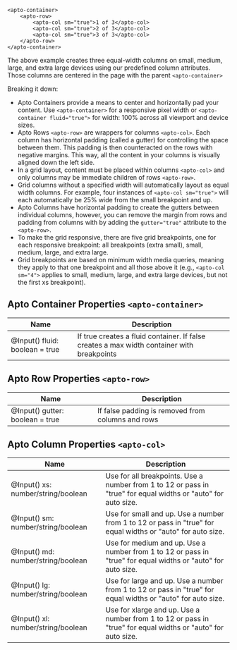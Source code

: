 ```
<apto-container>
    <apto-row>
        <apto-col sm="true">1 of 3</apto-col>
        <apto-col sm="true">2 of 3</apto-col>
        <apto-col sm="true">3 of 3</apto-col>
    </apto-row>
</apto-container>
```

The above example creates three equal-width columns on small, medium, large, and extra large devices using our predefined column attributes. Those columns are centered in the page with the parent `<apto-container>`

Breaking it down:

* Apto Containers provide a means to center and horizontally pad your content. Use `<apto-container>` for a responsive pixel width or `<apto-container fluid="true">` for width: 100% across all viewport and device sizes.
* Apto Rows `<apto-row>` are wrappers for columns `<apto-col>`. Each column has horizontal padding (called a gutter) for controlling the space between them. This padding is then counteracted on the rows with negative margins. This way, all the content in your columns is visually aligned down the left side.
* In a grid layout, content must be placed within columns `<apto-col>` and only columns may be immediate children of rows `<apto-row>`.
* Grid columns without a specified width will automatically layout as equal width columns. For example, four instances of `<apto-col sm="true">` will each automatically be 25% wide from the small breakpoint and up.
* Apto Columns have horizontal padding to create the gutters between individual columns, however, you can remove the margin from rows and padding from columns with by adding the `gutter="true"` attribute to the `<apto-row>`.
* To make the grid responsive, there are five grid breakpoints, one for each responsive breakpoint: all breakpoints (extra small), small, medium, large, and extra large.
* Grid breakpoints are based on minimum width media queries, meaning they apply to that one breakpoint and all those above it (e.g., `<apto-col sm="4">` applies to small, medium, large, and extra large devices, but not the first xs breakpoint).

## Apto Container Properties `<apto-container>`
Name | Description
---- | -----------
@Input() fluid: boolean = true | If true creates a fluid container. If false creates a max width container with breakpoints

## Apto Row Properties `<apto-row>`
Name | Description
---- | -----------
@Input() gutter: boolean = true | If false padding is removed from columns and rows

## Apto Column Properties `<apto-col>`
Name | Description
---- | -----------
@Input() xs: number/string/boolean | Use for all breakpoints. Use a number from 1 to 12 or pass in "true" for equal widths or "auto" for auto size.
@Input() sm: number/string/boolean | Use for small and up. Use a number from 1 to 12 or pass in "true" for equal widths or "auto" for auto size.
@Input() md: number/string/boolean | Use for medium and up. Use a number from 1 to 12 or pass in "true" for equal widths or "auto" for auto size.
@Input() lg: number/string/boolean | Use for large and up. Use a number from 1 to 12 or pass in "true" for equal widths or "auto" for auto size.
@Input() xl: number/string/boolean | Use for xlarge and up. Use a number from 1 to 12 or pass in "true" for equal widths or "auto" for auto size.
